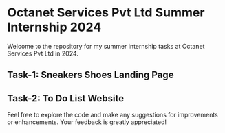 # Octanet Services Pvt Ltd Summer Internship 2024

Welcome to the repository for my summer internship tasks at Octanet Services Pvt Ltd in 2024.

## Task-1: Sneakers Shoes Landing Page

## Task-2: To Do List Website


Feel free to explore the code and make any suggestions for improvements or enhancements. Your feedback is greatly appreciated!